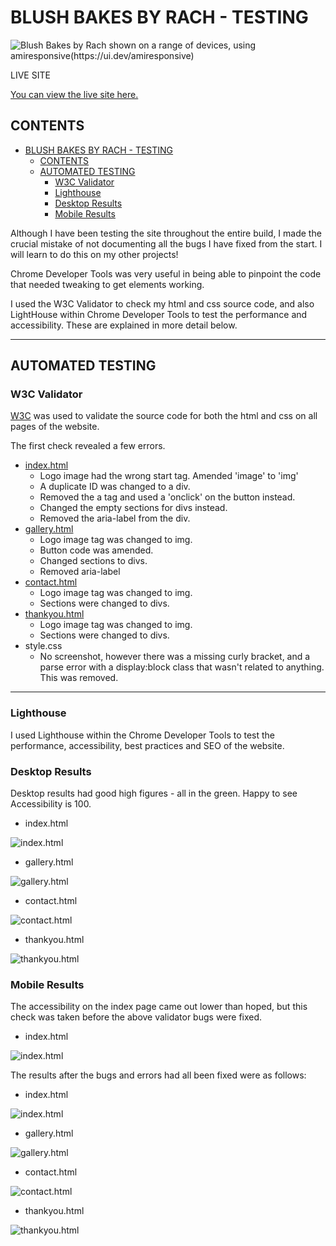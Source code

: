 # BLUSH BAKES BY RACH - TESTING

![Blush Bakes by Rach shown on a range of devices, using amiresponsive(https://ui.dev/amiresponsive)](assets/images/readme-images/blushbakesbyrach-website.jpg)

LIVE SITE

[You can view the live site here.](https://rachaelbabister.github.io/blush-bakes-by-rach)

## CONTENTS

- [BLUSH BAKES BY RACH - TESTING](#blush-bakes-by-rach---testing)
  - [CONTENTS](#contents)
  - [AUTOMATED TESTING](#automated-testing)
    - [W3C Validator](#w3c-validator)
    - [Lighthouse](#lighthouse)
    - [Desktop Results](#desktop-results)
    - [Mobile Results](#mobile-results)

Although I have been testing the site throughout the entire build, I made the crucial mistake of not documenting all the bugs I have fixed from the start. I will learn to do this on my other projects!

Chrome Developer Tools was very useful in being able to pinpoint the code that needed tweaking to get elements working.

I used the W3C Validator to check my html and css source code, and also LightHouse within Chrome Developer Tools to test the performance and accessibility. These are explained in more detail below.

- - -

## AUTOMATED TESTING

### W3C Validator

[W3C](https://validator.w3.org/) was used to validate the source code for both the html and css on all pages of the website. 

The first check revealed a few errors.

- [index.html](assets/images/readme-images/index-validator.png)
  - Logo image had the wrong start tag. Amended 'image' to 'img'
  - A duplicate ID was changed to a div.
  - Removed the a tag and used a 'onclick' on the button instead.
  - Changed the empty sections for divs instead.
  - Removed the aria-label from the div.
- [gallery.html](assets/images/readme-images/gallery-validator.png)
  - Logo image tag was changed to img.
  - Button code was amended.
  - Changed sections to divs.
  - Removed aria-label
- [contact.html](assets/images/readme-images/contact-validator.png)
  - Logo image tag was changed to img.
  - Sections were changed to divs.
- [thankyou.html](assets/images/readme-images/thankyou-validator.png) 
  - Logo image tag was changed to img.
  - Sections were changed to divs.
- style.css 
  - No screenshot, however there was a missing curly bracket, and a parse error with a display:block class that wasn't related to anything. This was removed.

- - -

### Lighthouse

I used Lighthouse within the Chrome Developer Tools to test the performance, accessibility, best practices and SEO of the website.

### Desktop Results

Desktop results had good high figures - all in the green. Happy to see Accessibility is 100.

- index.html
  
![index.html](assets/images/readme-images/desk-lighthouse-index.png)

- gallery.html
  
![gallery.html](assets/images/readme-images/desk-lighthouse-gallery.png)

- contact.html
  
![contact.html](assets/images/readme-images/desk-lighthouse-contact.png)

- thankyou.html
  
![thankyou.html](assets/images/readme-images/desk-lighthouse-thankyou.png)

### Mobile Results

The accessibility on the index page came out lower than hoped, but this check was taken before the above validator bugs were fixed.

- index.html
  
![index.html](assets/images/readme-images/lighthouse-index.png)


The results after the bugs and errors had all been fixed were as follows:

- index.html
  
![index.html](assets/images/readme-images/lighthouse-index2.png)

- gallery.html
  
![gallery.html](assets/images/readme-images/lighthouse-gallery.png)

- contact.html
  
![contact.html](assets/images/readme-images/lighthouse-contact.png)

- thankyou.html
  
![thankyou.html](assets/images/readme-images/lighthouse-thankyou.png)
